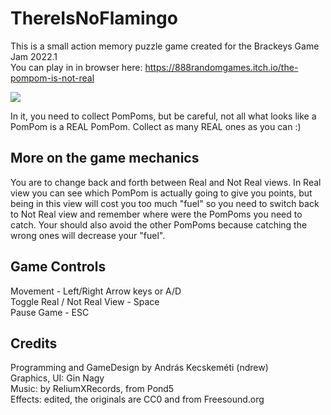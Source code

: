 # ThereIsNoFlamingo

This is a small action memory puzzle game created for the Brackeys Game Jam 2022.1<br/>
You can play in in browser here: https://888randomgames.itch.io/the-pompom-is-not-real

![](https://img.itch.zone/aW1nLzgyODE3NDguZ2lm/315x250%23c/chhXDk.gif)

In it, you need to collect PomPoms, but be careful, not all what looks like a PomPom is a REAL PomPom. Collect as many REAL ones as you can :)

More on the game mechanics
-----
You are to change back and forth between Real and Not Real views.
In Real view you can see which PomPom is actually going to give you points, but being in this view will cost you too much "fuel" so you need to switch back to Not Real view and remember where were the PomPoms you need to catch. Your should also avoid the other PomPoms because catching the wrong ones will decrease your "fuel".

Game Controls
-----
Movement - Left/Right Arrow keys or A/D<br/>
Toggle Real / Not Real View - Space<br/>
Pause Game - ESC

Credits
-----
Programming and GameDesign by András Kecskeméti (ndrew)<br/>
Graphics, UI: Gin Nagy<br/>
Music: by ReliumXRecords, from Pond5<br/>
Effects: edited, the originals are CC0 and from Freesound.org<br/>
